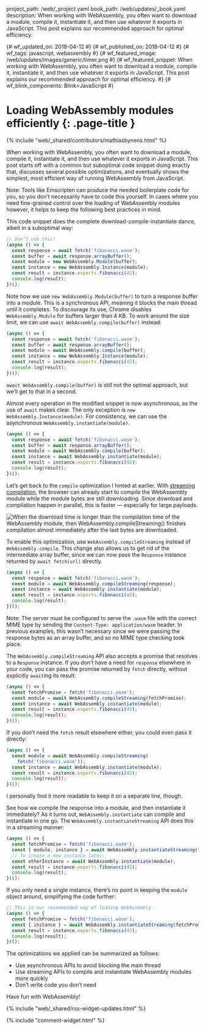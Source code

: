 project_path: /web/_project.yaml
book_path: /web/updates/_book.yaml
description: When working with WebAssembly, you often want to download a module, compile it, instantiate it, and then use whatever it exports in JavaScript. This post explains our recommended approach for optimal efficiency.

{# wf_updated_on: 2018-04-12 #}
{# wf_published_on: 2018-04-12 #}
{# wf_tags: javascript, webassembly #}
{# wf_featured_image: /web/updates/images/generic/timer.png #}
{# wf_featured_snippet: When working with WebAssembly, you often want to download a module, compile it, instantiate it, and then use whatever it exports in JavaScript. This post explains our recommended approach for optimal efficiency. #}
{# wf_blink_components: Blink>JavaScript #}

# Loading WebAssembly modules efficiently {: .page-title }

{% include "web/_shared/contributors/mathiasbynens.html" %}

When working with WebAssembly, you often want to download a module, compile it, instantiate it, and
then use whatever it exports in JavaScript. This post starts off with a common but suboptimal code
snippet doing exactly that, discusses several possible optimizations, and eventually shows the
simplest, most efficient way of running WebAssembly from JavaScript.

Note: Tools like Emscripten can produce the needed boilerplate code for you, so you don’t
necessarily have to code this yourself. In cases where you need fine-grained control over the
loading of WebAssembly modules however, it helps to keep the following best practices in mind.

This code snippet does the complete download-compile-instantiate dance, albeit in a suboptimal way:

```js
// Don’t use this!
(async () => {
  const response = await fetch('fibonacci.wasm');
  const buffer = await response.arrayBuffer();
  const module = new WebAssembly.Module(buffer);
  const instance = new WebAssembly.Instance(module);
  const result = instance.exports.fibonacci(42);
  console.log(result);
})();
```

Note how we use `new WebAssembly.Module(buffer)` to turn a response buffer into a module. This is a
synchronous API, meaning it blocks the main thread until it completes. To discourage its use, Chrome
disables `WebAssembly.Module` for buffers larger than 4 KB. To work around the size limit, we can
use `await WebAssembly.compile(buffer)` instead:

```js
(async () => {
  const response = await fetch('fibonacci.wasm');
  const buffer = await response.arrayBuffer();
  const module = await WebAssembly.compile(buffer);
  const instance = new WebAssembly.Instance(module);
  const result = instance.exports.fibonacci(42);
  console.log(result);
})();
```

`await WebAssembly.compile(buffer)` is _still_ not the optimal approach, but we’ll get to that in a
second.

Almost every operation in the modified snippet is now asynchronous, as the use of `await` makes
clear. The only exception is `new WebAssembly.Instance(module)`. For consistency, we can use the
asynchronous `WebAssembly.instantiate(module)`.

```js
(async () => {
  const response = await fetch('fibonacci.wasm');
  const buffer = await response.arrayBuffer();
  const module = await WebAssembly.compile(buffer);
  const instance = await WebAssembly.instantiate(module);
  const result = instance.exports.fibonacci(42);
  console.log(result);
})();
```

Let’s get back to the `compile` optimization I hinted at earlier. With [streaming
compilation](https://v8project.blogspot.com/2018/02/v8-release-65.html), the browser can already
start to compile the WebAssembly module while the module bytes are still downloading. Since download
and compilation happen in parallel, this is faster — especially for large payloads.

<img src="/web/updates/images/2018/04/loading-wasm/streaming.png" alt="When the download time is
longer than the compilation time of the WebAssembly module, then WebAssembly.compileStreaming()
finishes compilation almost immediately after the last bytes are downloaded.">

To enable this optimization, use `WebAssembly.compileStreaming` instead of `WebAssembly.compile`.
This change also allows us to get rid of the intermediate array buffer, since we can now pass the
`Response` instance returned by `await fetch(url)` directly.

```js
(async () => {
  const response = await fetch('fibonacci.wasm');
  const module = await WebAssembly.compileStreaming(response);
  const instance = await WebAssembly.instantiate(module);
  const result = instance.exports.fibonacci(42);
  console.log(result);
})();
```

Note: The server must be configured to serve the `.wasm` file with the correct MIME type by sending
the `Content-Type: application/wasm` header. In previous examples, this wasn’t necessary since we
were passing the response bytes as an array buffer, and so no MIME type checking took place.

The `WebAssembly.compileStreaming` API also accepts a promise that resolves to a `Response`
instance. If you don’t have a need for `response` elsewhere in your code, you can pass the promise
returned by `fetch` directly, without explicitly `await`ing its result:

```js
(async () => {
  const fetchPromise = fetch('fibonacci.wasm');
  const module = await WebAssembly.compileStreaming(fetchPromise);
  const instance = await WebAssembly.instantiate(module);
  const result = instance.exports.fibonacci(42);
  console.log(result);
})();
```

If you don’t need the `fetch` result elsewhere either, you could even pass it directly:

```js
(async () => {
  const module = await WebAssembly.compileStreaming(
    fetch('fibonacci.wasm'));
  const instance = await WebAssembly.instantiate(module);
  const result = instance.exports.fibonacci(42);
  console.log(result);
})();
```

I personally find it more readable to keep it on a separate line, though.

See how we compile the response into a module, and then instantiate it immediately? As it turns out,
`WebAssembly.instantiate` can compile and instantiate in one go. The
`WebAssembly.instantiateStreaming` API does this in a streaming manner:

```js
(async () => {
  const fetchPromise = fetch('fibonacci.wasm');
  const { module, instance } = await WebAssembly.instantiateStreaming(fetchPromise);
  // To create a new instance later:
  const otherInstance = await WebAssembly.instantiate(module); 
  const result = instance.exports.fibonacci(42);
  console.log(result);
})();
```

If you only need a single instance, there’s no point in keeping the `module` object around,
simplifying the code further:

```js
// This is our recommended way of loading WebAssembly.
(async () => {
  const fetchPromise = fetch('fibonacci.wasm');
  const { instance } = await WebAssembly.instantiateStreaming(fetchPromise);
  const result = instance.exports.fibonacci(42);
  console.log(result);
})();
```

The optimizations we applied can be summarized as follows:

- Use asynchronous APIs to avoid blocking the main thread
- Use streaming APIs to compile and instantiate WebAssembly modules more quickly
- Don’t write code you don’t need

Have fun with WebAssembly!

{% include "web/_shared/rss-widget-updates.html" %}

{% include "comment-widget.html" %}
